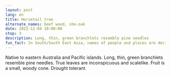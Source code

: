 ```yaml
---
layout: post
lang: en
title: Horsetail tree
alternate_names: beef wood, she-oak
date: 2022-12-04 10:00:00
stop: 3
description: Long, thin, green branchlets resemble pine needles
fun_fact: In South/South East Asia, names of people and places are derived from this tree, such as Casuarina Beach							
---
```

Native to eastern Australia and Pacific islands. Long, thin, green branchlets resemble pine needles. True leaves are inconspicuous and scalelike. Fruit is a small, woody cone. Drought tolerant.
